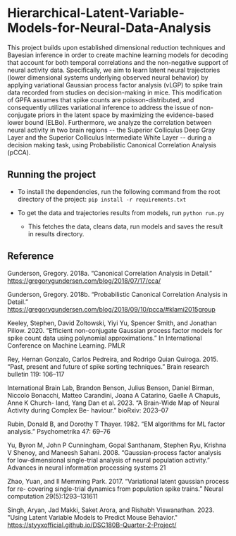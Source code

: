 # Hierarchical-Latent-Variable-Models-for-Neural-Data-Analysis

This project builds upon established dimensional reduction techniques and Bayesian inference in order to create machine learning models for decoding that account for both temporal correlations and the non-negative support of neural activity data. Specifically, we aim to learn latent neural trajectories (lower dimensional systems underlying observed neural behavior) by applying variational Gaussian process factor analysis (vLGP) to spike train data recorded from studies on decision-making in mice. This modification of GPFA assumes that spike counts are poisson-distributed, and consequently utilizes variational inference to address the issue of non-conjugate priors in the latent space by maximizing the evidence-based lower bound (ELBo). Furthermore, we analyze the correlation between neural activity in two brain regions -- the Superior Colliculus Deep Gray Layer and the Superior Colliculus Intermediate White Layer -- during a decision making task, using Probabilistic Canonical Correlation Analysis (pCCA).

## Running the project

* To install the dependencies, run the following command from the root directory of the project: `pip install -r requirements.txt`

* To get the data and trajectories results from models, run `python run.py`
  - This fetches the data, cleans data, run models and saves the result in results directory.


## Reference
Gunderson, Gregory. 2018a. “Canonical Correlation Analysis in Detail.” https://gregorygundersen.com/blog/2018/07/17/cca/

Gunderson, Gregory. 2018b. “Probabilistic Canonical Correlation Analysis in Detail.” https://gregorygundersen.com/blog/2018/09/10/pcca/#klami2015group

Keeley, Stephen, David Zoltowski, Yiyi Yu, Spencer Smith, and Jonathan Pillow. 2020.
“Efficient non-conjugate Gaussian process factor models for spike count data using polynomial approximations.” In International Conference on Machine Learning. PMLR

Rey, Hernan Gonzalo, Carlos Pedreira, and Rodrigo Quian Quiroga. 2015. “Past, present
and future of spike sorting techniques.” Brain research bulletin 119: 106–117

International Brain Lab, Brandon Benson, Julius Benson, Daniel Birman, Niccolo
Bonacchi, Matteo Carandini, Joana A Catarino, Gaelle A Chapuis, Anne K Church-
land, Yang Dan et al. 2023. “A Brain-Wide Map of Neural Activity during Complex Be-
haviour.” bioRxiv: 2023–07

Rubin, Donald B, and Dorothy T Thayer. 1982. “EM algorithms for ML factor analysis.”
Psychometrika 47: 69–76

Yu, Byron M, John P Cunningham, Gopal Santhanam, Stephen Ryu, Krishna V Shenoy,
and Maneesh Sahani. 2008. “Gaussian-process factor analysis for low-dimensional
single-trial analysis of neural population activity.” Advances in neural information processing systems 21

Zhao, Yuan, and Il Memming Park. 2017. “Variational latent gaussian process for re-
covering single-trial dynamics from population spike trains.” Neural computation 29(5):1293–131611

Singh, Aryan, Jad Makki, Saket Arora, and Rishabh Viswanathan. 2023. "Using Latent Variable Models to Predict Mouse Behavior." https://styyxofficial.github.io/DSC180B-Quarter-2-Project/




